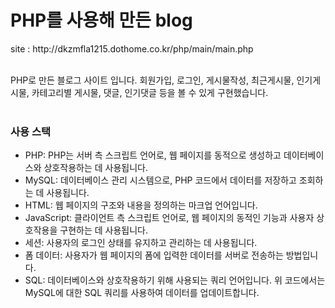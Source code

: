 <h1>PHP를 사용해 만든 blog</h1>
 
site : http://dkzmfla1215.dothome.co.kr/php/main/main.php
<br><br>

PHP로 만든 블로그 사이트 입니다.
회원가입, 로그인, 게시물작성, 최근게시물, 인기게시물, 카테고리별 게시물, 댓글, 인기댓글 등을 볼 수 있게 구현했습니다.
<br><br>
<h3>사용 스택</h3>
<ul>
  <li>PHP: PHP는 서버 측 스크립트 언어로, 웹 페이지를 동적으로 생성하고 데이터베이스와 상호작용하는 데 사용됩니다.</li>
  <li>MySQL: 데이터베이스 관리 시스템으로, PHP 코드에서 데이터를 저장하고 조회하는 데 사용됩니다.</li>
  <li>HTML: 웹 페이지의 구조와 내용을 정의하는 마크업 언어입니다.</li>
  <li>JavaScript: 클라이언트 측 스크립트 언어로, 웹 페이지의 동적인 기능과 사용자 상호작용을 구현하는 데 사용됩니다.</li>
  <li>세션: 사용자의 로그인 상태를 유지하고 관리하는 데 사용됩니다.</li>
  <li>폼 데이터: 사용자가 웹 페이지의 폼에 입력한 데이터를 서버로 전송하는 방법입니다.</li>
  <li>SQL: 데이터베이스와 상호작용하기 위해 사용되는 쿼리 언어입니다. 위 코드에서는 MySQL에 대한 SQL 쿼리를 사용하여 데이터를 업데이트합니다.</li>
</ul>
 
